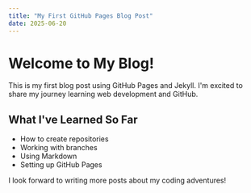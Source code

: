 ```yaml
---
title: "My First GitHub Pages Blog Post"
date: 2025-06-20
---
```


# Welcome to My Blog!

This is my first blog post using GitHub Pages and Jekyll. I'm excited to share my journey learning web development and GitHub.

## What I've Learned So Far
- How to create repositories
- Working with branches
- Using Markdown
- Setting up GitHub Pages

I look forward to writing more posts about my coding adventures!
